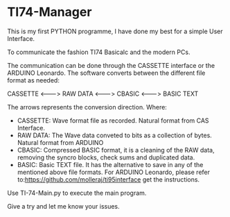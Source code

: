 # TI74-Manager
This is my first PYTHON programme, I have done my best for a simple User Interface.

To communicate the fashion TI74 Basicalc and the modern PCs. 

The communication can be done through the CASSETTE interface or the ARDUINO Leonardo.
The software converts between the different file format as needed:

CASSETTE <---> RAW DATA <---> CBASIC <---> BASIC TEXT

The arrows represents the conversion direction. Where:
  - CASSETTE: Wave format file as recorded. Natural format from CAS Interface.
  - RAW DATA: The Wave data conveted to bits as a collection of bytes. Natural format from ARDUINO
  - CBASIC: Compressed BASIC format, it is a cleaning of the RAW data, removing the syncro blocks, check sums and duplicated data.
  - BASIC: Basic TEXT file.
It has the alternative to save in any of the mentioned above file formats.
For ARDUINO Leonardo, please refer to:https://github.com/molleraj/ti95interface get the instructions.

Use TI-74-Main.py to execute the main program.

Give a try and let me know your issues.
